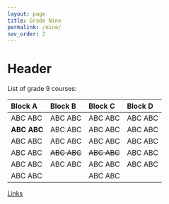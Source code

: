 ```yaml
---
layout: page
title: Grade Nine
permalink: /nine/
nav_order: 2
---
```


# Header

List of grade 9 courses:


| Block A      | Block B      | Block C      | Block D      |
|:-------------|:-------------|:-------------|:-------------|
| ABC ABC      | ABC ABC      | ABC ABC      | ABC ABC      |
| **ABC ABC**  | ABC ABC      | ABC ABC      | ABC ABC      |
| ABC ABC      | ABC ABC      | ABC ABC      | ABC ABC      |
| ABC ABC      | ~~ABC ABC~~  | ~~ABC ABC~~  | ABC ABC      |
| ABC ABC      | ABC ABC      | ABC ABC      | ABC ABC      |
| ABC ABC      |              | ABC ABC      |              |

[Links](https://google.ca/)

